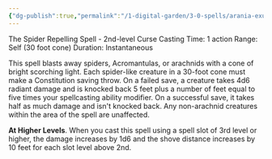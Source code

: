 ```yaml
---
{"dg-publish":true,"permalink":"/1-digital-garden/3-0-spells/arania-exumai/"}
---
```


The Spider Repelling Spell - 2nd-level Curse 
Casting Time: 1 action 
Range: Self (30 foot cone) 
Duration: Instantaneous 

This spell blasts away spiders, Acromantulas, or arachnids with a cone of bright scorching light. Each spider-like creature in a 30-foot cone must make a Constitution saving throw. On a failed save, a creature takes 4d6 radiant damage and is knocked back 5 feet plus a number of feet equal to five times your spellcasting ability modifier. On a successful save, it takes half as much damage and isn't knocked back. Any non-arachnid creatures within the area of the spell are unaffected. 

**At Higher Levels**. When you cast this spell using a spell slot of 3rd level or higher, the damage increases by 1d6 and the shove distance increases by 10 feet for each slot level above 2nd.